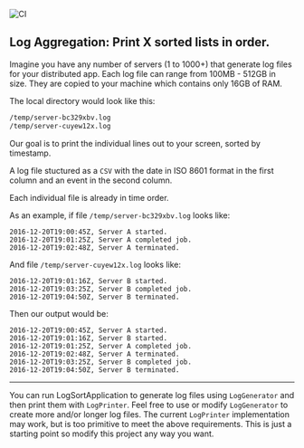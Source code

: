 ![CI](https://github.com/armory-io/logAggregation/workflows/CI/badge.svg?branch=master)

<h2>Log Aggregation: Print X sorted lists in order.</h2>

Imagine you have any number of servers (1 to 1000+) that generate log files for your distributed app. Each log file can range from 100MB - 512GB in size. They are copied to your machine which contains only 16GB of RAM.

The local directory would look like this:
```bash
/temp/server-bc329xbv.log
/temp/server-cuyew12x.log
```

Our goal is to print the individual lines out to your screen, sorted by timestamp.

A log file stuctured as a `CSV` with the date in ISO 8601 format in the first column and an event in the second column.

Each individual file is already in time order.

As an example, if file `/temp/server-bc329xbv.log` looks like:

    2016-12-20T19:00:45Z, Server A started.
    2016-12-20T19:01:25Z, Server A completed job.
    2016-12-20T19:02:48Z, Server A terminated.

And file `/temp/server-cuyew12x.log` looks like:

    2016-12-20T19:01:16Z, Server B started.
    2016-12-20T19:03:25Z, Server B completed job.
    2016-12-20T19:04:50Z, Server B terminated.

Then our output would be:

    2016-12-20T19:00:45Z, Server A started.
    2016-12-20T19:01:16Z, Server B started.
    2016-12-20T19:01:25Z, Server A completed job.
    2016-12-20T19:02:48Z, Server A terminated.
    2016-12-20T19:03:25Z, Server B completed job.
    2016-12-20T19:04:50Z, Server B terminated.

---

You can run LogSortApplication to generate log files using `LogGenerator` and then print them with `LogPrinter`.
Feel free to use or modify `LogGenerator` to create more and/or longer log files.
The current `LogPrinter` implementation may work, but is too primitive to meet the above requirements.
This is just a starting point so modify this project any way you want.
